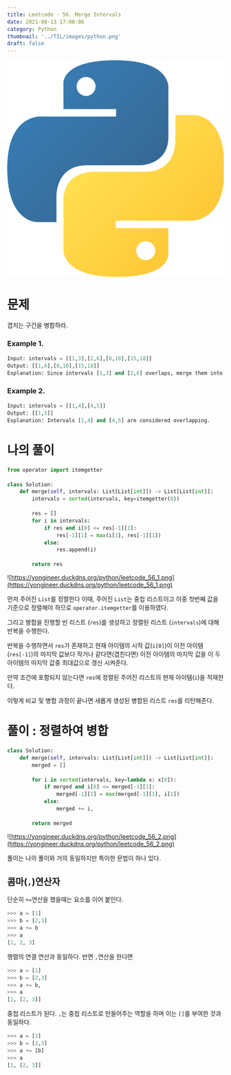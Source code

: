 ```yaml
---
title: Leetcode - 56. Merge Intervals
date: 2021-08-13 17:08:86
category: Python
thumbnail: '../TIL/images/python.png'
draft: false
---
```


![](../TIL/images/python.png)


# 문제

겹치는 구간을 병합하라.

### Example 1.

```python
Input: intervals = [[1,3],[2,6],[8,10],[15,18]]
Output: [[1,6],[8,10],[15,18]]
Explanation: Since intervals [1,3] and [2,6] overlaps, merge them into [1,6].
```

### Example 2.

```python
Input: intervals = [[1,4],[4,5]]
Output: [[1,5]]
Explanation: Intervals [1,4] and [4,5] are considered overlapping.
```

# 나의 풀이

```python
from operator import itemgetter

class Solution:
    def merge(self, intervals: List[List[int]]) -> List[List[int]]:
        intervals = sorted(intervals, key=itemgetter(0))

        res = []
        for i in intervals:
            if res and i[0] <= res[-1][1]:
                res[-1][1] = max(i[1], res[-1][1])
            else:
                res.append(i)

        return res
```

![https://yongineer.duckdns.org/python/leetcode_56_1.png](https://yongineer.duckdns.org/python/leetcode_56_1.png)

먼저 주어진 `List`를 정렬한다 이때, 주어진 `List`는 중첩 리스트이고 이중 첫번째 값을 기준으로 정렬해야 하므로 `operator.itemgetter`를 이용하였다.

그리고 병합을 진행할 빈 리스트 (`res`)를 생성하고 정렬된 리스트 (`intervals`)에 대해 반복을 수행한다.

반복을 수행하면서 `res`가 존재하고 현재 아이템의 시작 값(`i[0]`)이 이전 아이템(`res[-1]`)의 마지막 값보다 작거나 같다면(겹친다면) 이전 아이템의 마지막 값을 이 두 아이템의 마지막 값중 최대값으로 갱신 시켜준다.

만약 조건에 포함되지 않는다면 `res`에 정렬된 주어진 리스트의 현재 아이템(`i`)을 적재한다.

이렇게 비교 및 병합 과정이 끝나면 새롭게 생성된 병합된 리스트 `res`를 리턴해준다.

# 풀이 : 정렬하여 병합

```python
class Solution:
    def merge(self, intervals: List[List[int]]) -> List[List[int]]:
        merged = []

        for i in sorted(intervals, key=lambda x: x[0]):
            if merged and i[0] <= merged[-1][1]:
                merged[-1][1] = max(merged[-1][1], i[1])
            else:
                merged += i,

        return merged
```

![https://yongineer.duckdns.org/python/leetcode_56_2.png](https://yongineer.duckdns.org/python/leetcode_56_2.png)

풀이는 나의 풀이와 거의 동일하지만 특이한 문법이 하나 있다.

## 콤마(`,`)연산자

단순히 `+=`연산을 했을때는 요소를 이어 붙인다.

```python
>>> a = [1]
>>> b = [2,3]
>>> a += b
>>> a
[1, 2, 3]
```

행렬의 연결 연산과 동일하다. 반면 `,`연산을 한다면

```python
>>> a = [1]
>>> b = [2,3]
>>> a += b,
>>> a
[1, [2, 3]]
```

중첩 리스트가 된다. `,`는 중첩 리스트로 만들어주는 역할을 하며 이는 `[]`를 부여한 것과 동일하다.

```python
>>> a = [1]
>>> b = [2,3]
>>> a += [b]
>>> a
[1, [2, 3]]
```
